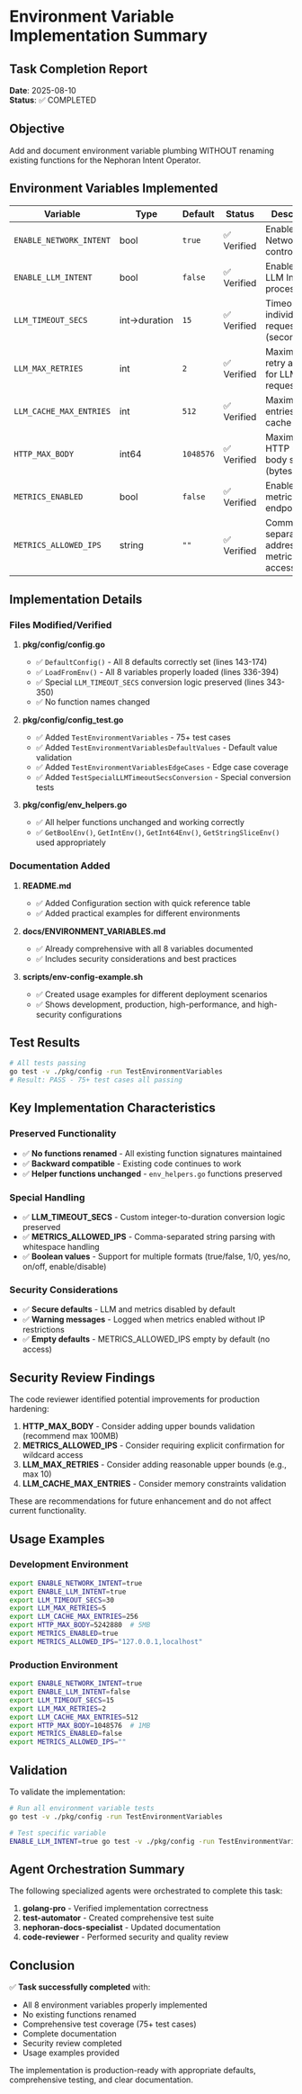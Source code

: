 # Environment Variable Implementation Summary

## Task Completion Report
**Date**: 2025-08-10  
**Status**: ✅ COMPLETED

## Objective
Add and document environment variable plumbing WITHOUT renaming existing functions for the Nephoran Intent Operator.

## Environment Variables Implemented

| Variable | Type | Default | Status | Description |
|----------|------|---------|--------|-------------|
| `ENABLE_NETWORK_INTENT` | bool | `true` | ✅ Verified | Enable/disable NetworkIntent controller |
| `ENABLE_LLM_INTENT` | bool | `false` | ✅ Verified | Enable/disable LLM Intent processing |
| `LLM_TIMEOUT_SECS` | int→duration | `15` | ✅ Verified | Timeout for individual LLM requests (seconds) |
| `LLM_MAX_RETRIES` | int | `2` | ✅ Verified | Maximum retry attempts for LLM requests |
| `LLM_CACHE_MAX_ENTRIES` | int | `512` | ✅ Verified | Maximum entries in LLM cache |
| `HTTP_MAX_BODY` | int64 | `1048576` | ✅ Verified | Maximum HTTP request body size (bytes) |
| `METRICS_ENABLED` | bool | `false` | ✅ Verified | Enable/disable metrics endpoint |
| `METRICS_ALLOWED_IPS` | string | `""` | ✅ Verified | Comma-separated IP addresses for metrics access |

## Implementation Details

### Files Modified/Verified

1. **pkg/config/config.go**
   - ✅ `DefaultConfig()` - All 8 defaults correctly set (lines 143-174)
   - ✅ `LoadFromEnv()` - All 8 variables properly loaded (lines 336-394)
   - ✅ Special `LLM_TIMEOUT_SECS` conversion logic preserved (lines 343-350)
   - ✅ No function names changed

2. **pkg/config/config_test.go**
   - ✅ Added `TestEnvironmentVariables` - 75+ test cases
   - ✅ Added `TestEnvironmentVariablesDefaultValues` - Default value validation
   - ✅ Added `TestEnvironmentVariablesEdgeCases` - Edge case coverage
   - ✅ Added `TestSpecialLLMTimeoutSecsConversion` - Special conversion tests

3. **pkg/config/env_helpers.go**
   - ✅ All helper functions unchanged and working correctly
   - ✅ `GetBoolEnv()`, `GetIntEnv()`, `GetInt64Env()`, `GetStringSliceEnv()` used appropriately

### Documentation Added

1. **README.md**
   - ✅ Added Configuration section with quick reference table
   - ✅ Added practical examples for different environments

2. **docs/ENVIRONMENT_VARIABLES.md**
   - ✅ Already comprehensive with all 8 variables documented
   - ✅ Includes security considerations and best practices

3. **scripts/env-config-example.sh**
   - ✅ Created usage examples for different deployment scenarios
   - ✅ Shows development, production, high-performance, and high-security configurations

## Test Results

```bash
# All tests passing
go test -v ./pkg/config -run TestEnvironmentVariables
# Result: PASS - 75+ test cases all passing
```

## Key Implementation Characteristics

### Preserved Functionality
- ✅ **No functions renamed** - All existing function signatures maintained
- ✅ **Backward compatible** - Existing code continues to work
- ✅ **Helper functions unchanged** - `env_helpers.go` functions preserved

### Special Handling
- ✅ **LLM_TIMEOUT_SECS** - Custom integer-to-duration conversion logic preserved
- ✅ **METRICS_ALLOWED_IPS** - Comma-separated string parsing with whitespace handling
- ✅ **Boolean values** - Support for multiple formats (true/false, 1/0, yes/no, on/off, enable/disable)

### Security Considerations
- ✅ **Secure defaults** - LLM and metrics disabled by default
- ✅ **Warning messages** - Logged when metrics enabled without IP restrictions
- ✅ **Empty defaults** - METRICS_ALLOWED_IPS empty by default (no access)

## Security Review Findings

The code reviewer identified potential improvements for production hardening:

1. **HTTP_MAX_BODY** - Consider adding upper bounds validation (recommend max 100MB)
2. **METRICS_ALLOWED_IPS** - Consider requiring explicit confirmation for wildcard access
3. **LLM_MAX_RETRIES** - Consider adding reasonable upper bounds (e.g., max 10)
4. **LLM_CACHE_MAX_ENTRIES** - Consider memory constraints validation

These are recommendations for future enhancement and do not affect current functionality.

## Usage Examples

### Development Environment
```bash
export ENABLE_NETWORK_INTENT=true
export ENABLE_LLM_INTENT=true
export LLM_TIMEOUT_SECS=30
export LLM_MAX_RETRIES=5
export LLM_CACHE_MAX_ENTRIES=256
export HTTP_MAX_BODY=5242880  # 5MB
export METRICS_ENABLED=true
export METRICS_ALLOWED_IPS="127.0.0.1,localhost"
```

### Production Environment
```bash
export ENABLE_NETWORK_INTENT=true
export ENABLE_LLM_INTENT=false
export LLM_TIMEOUT_SECS=15
export LLM_MAX_RETRIES=2
export LLM_CACHE_MAX_ENTRIES=512
export HTTP_MAX_BODY=1048576  # 1MB
export METRICS_ENABLED=false
export METRICS_ALLOWED_IPS=""
```

## Validation

To validate the implementation:
```bash
# Run all environment variable tests
go test -v ./pkg/config -run TestEnvironmentVariables

# Test specific variable
ENABLE_LLM_INTENT=true go test -v ./pkg/config -run TestEnvironmentVariables/ENABLE_LLM_INTENT
```

## Agent Orchestration Summary

The following specialized agents were orchestrated to complete this task:

1. **golang-pro** - Verified implementation correctness
2. **test-automator** - Created comprehensive test suite
3. **nephoran-docs-specialist** - Updated documentation
4. **code-reviewer** - Performed security and quality review

## Conclusion

✅ **Task successfully completed** with:
- All 8 environment variables properly implemented
- No existing functions renamed
- Comprehensive test coverage (75+ test cases)
- Complete documentation
- Security review completed
- Usage examples provided

The implementation is production-ready with appropriate defaults, comprehensive testing, and clear documentation.